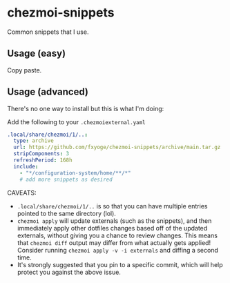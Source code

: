 # chezmoi-snippets

Common snippets that I use.

## Usage (easy)

Copy paste.

## Usage (advanced)

There's no one way to install but this is what I'm doing:

Add the following to your `.chezmoiexternal.yaml`

```yaml
.local/share/chezmoi/1/..:
  type: archive
  url: https://github.com/fxyoge/chezmoi-snippets/archive/main.tar.gz
  stripComponents: 3
  refreshPeriod: 168h
  include:
    - "*/configuration-system/home/**/*"
    # add more snippets as desired
```

CAVEATS:
* `.local/share/chezmoi/1/..` is so that you can have multiple entries pointed to the same directory (lol).
* `chezmoi apply` will update externals (such as the snippets), and then immediately apply other dotfiles changes based off of the updated externals, without giving you a chance to review changes. This means that `chezmoi diff` output may differ from what actually gets applied! Consider running `chezmoi apply -v -i externals` and diffing a second time.
* It's strongly suggested that you pin to a specific commit, which will help protect you against the above issue.

